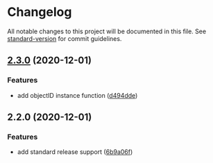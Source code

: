 # Changelog

All notable changes to this project will be documented in this file. See [standard-version](https://github.com/conventional-changelog/standard-version) for commit guidelines.

## [2.3.0](https://github.com/JMax45/jmongo/compare/v2.2.0...v2.3.0) (2020-12-01)


### Features

* add objectID instance function ([d494dde](https://github.com/JMax45/jmongo/commit/d494ddef6fdcd22618f3cc515df3ba46c541525a))

## 2.2.0 (2020-12-01)


### Features

* add standard release support ([6b9a06f](https://github.com/JMax45/jmongo/commit/6b9a06fc9b2821bc3ae738eb47425866eae96c90))
